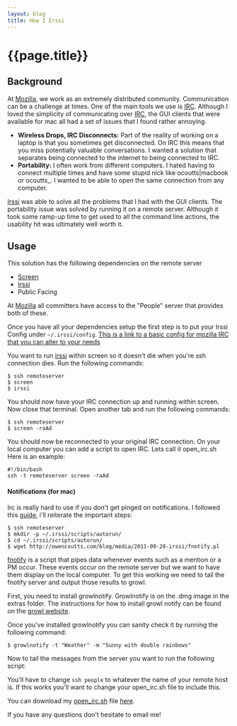 ```yaml
---
layout: blog
title: How I Irssi
---
```


{{page.title}}
==============


Background
----------
At [Mozilla][1], we work as an extremely distributed community. 
Communication can be a challenge at times. One of the main tools we use is 
[IRC][2]. Although I loved the simplicity of communicating over [IRC][2], the GUI clients
that were available for mac all had a set of issues that I found rather annoying.

- **Wireless Drops, IRC Disconnects:** Part of the reality of working on a laptop is that you
sometimes get disconnected. On IRC this means that you miss potentially valuable conversations.
I wanted a solution that separates being connected to the internet to being connected to IRC.
- **Portability:** I often work from different computers. I hated having to connect multiple times
and have some stupid nick like ocoutts|macbook or ocoutts_. I wanted to be able to open the same
connection from any computer.

[Irssi][3] was able to solve all the problems that I had with the GUI clients. The 
portability issue was solved by running it on a remote server. Although it 
took some ramp-up time to get used to all the command line actions, the usability hit was
ultimately well worth it.



Usage
-----
This solution has the following dependencies on the remote server
- [Screen][4]
- [Irssi][3]
- Public Facing

At [Mozilla][1] all committers have access to the "People" server that provides both of these.

Once you have all your dependencies setup the first step is to put your Irssi Config under
`~/.irssi/config`. [This is a link to a basic config for mozilla IRC that you can alter to 
your needs][5]

You want to run [irssi][3] within screen so it doesn't die when you're ssh connection dies.
Run the following commands:

    $ ssh remoteserver
    $ screen
    $ irssi
    
You should now have your IRC connection up and running within screen. Now close that terminal.
Open another tab and run the following commands:

    $ ssh remoteserver
    $ screen -raAd
   
You should now be reconnected to your original IRC connection. On your local computer you
can add a script to open IRC. Lets call it open_irc.sh Here is an example:

    #!/bin/bash
    ssh -t remoteserver screen -raAd
    
#### Notifications (for mac)

Irc is really hard to use if you don't get pinged on notifications. I followed this [guide](6),
i'll reiterate the important steps:

    $ ssh remoteserver
    $ mkdir -p ~/.irssi/scripts/autorun/
    $ cd ~/.irssi/scripts/autorun/
    $ wget http://owencoutts.com/blog/media/2011-09-20-irssi/fnotify.pl
    
[fnotify][7] is a script that pipes data whenever events such as a mention or a PM occur.
These events occur on the remote server but we want to have them display on the local computer.
To get this working we need to tail the fnotify server and output those results to growl.

First, you need to install growlnotify. Growlnotify is on the .dmg image in the extras folder.
The instructions for how to install growl notify can be found on the [growl website][8].

Once you've installed growlnotify you can sanity check it by running the following command:

    $ growlnotify -t "Weather" -m "Sunny with double rainbows"
    
Now to tail the messages from the server you want to run the following script:

<script src="https://gist.github.com/1159731.js"></script>

You'll have to change `ssh people` to whatever the name of your remote host is. If this 
works you'll want to change your open_irc.sh file to include this.

You can download my [open_irc.sh][9] file [here][9].

If you have any questions don't hesitate to email me!


[1]: http://mozilla.org
[2]: http://irc.mozilla.org
[3]: http://irssi.org/
[4]: http://www.gnu.org/s/screen/
[5]: https://gist.github.com/1159650
[6]: http://justindow.com/2010/03/26/irssi-screen-and-growl-oh-my/
[7]: /blog/media/2011-09-20-irssi/fnotify.pl
[8]: http://growl.info/extras.php#growlnotify
[9]: /blog/media/2011-09-20-irssi/open_irc.sh